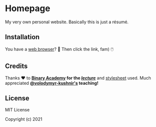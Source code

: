 # Homepage
My very own personal website. Basically this is just a résumé.

## Installation
You have a [web browser](https://www.google.com/chrome/)? 🤔 Then click the link, fam) 🖱️

## Credits
Thanks ❤️ to **[Binary Academy](https://binary-studio.com/) for the _[lecture](https://en.wikipedia.org/wiki/Copyright)_** and [stylesheet](https://binary-studio-academy.github.io/stage-2/assets/stylesheets/base.css) used. Much appreciated **[@volodymyr-kushnir's](https://github.com/volodymyr-kushnir) teaching!**

## License
MIT License

Copyright (c) 2021
